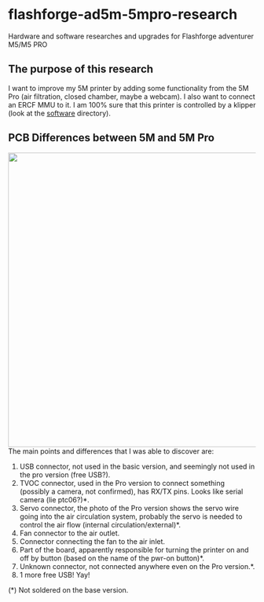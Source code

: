 # flashforge-ad5m-5mpro-research
Hardware and software researches and upgrades for Flashforge adventurer M5/M5 PRO

## The purpose of this research
I want to improve my 5M printer by adding some functionality from the 5M Pro (air filtration, closed chamber, maybe a webcam). I also want to connect an ERCF MMU to it. I am 100% sure that this printer is controlled by a klipper (look at the [software](./software/) directory).

## PCB Differences between 5M and 5M Pro
<img src="./photo/_5m_full_view_marked.png" width="600" />
The main points and differences that I was able to discover are:

1. USB connector, not used in the basic version, and seemingly not used in the pro version (free USB?).
2. TVOC connector, used in the Pro version to connect something (possibly a camera, not confirmed), has RX/TX pins. Looks like serial camera (lie ptc06?)*.
3. Servo connector, the photo of the Pro version shows the servo wire going into the air circulation system, probably the servo is needed to control the air flow (internal circulation/external)*.
4. Fan connector to the air outlet.
5. Connector connecting the fan to the air inlet.
6. Part of the board, apparently responsible for turning the printer on and off by button (based on the name of the pwr-on button)*.
7. Unknown connector, not connected anywhere even on the Pro version.*.
8. 1 more free USB! Yay!

(*) Not soldered on the base version.
